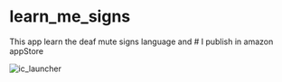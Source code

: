 # learn_me_signs
This app learn the deaf mute signs language and # I publish in amazon appStore

![ic_launcher](https://github.com/Ghada-Ragb/Learn-Me-Signs/assets/93228711/38bb68b5-fbe5-41ac-9421-1a3c0eae92f8)

